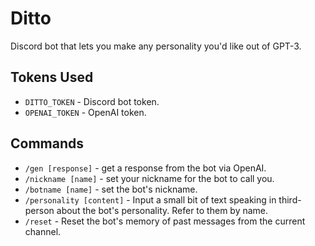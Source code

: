 # Ditto
Discord bot that lets you make any personality you'd like out of GPT-3.

## Tokens Used
* `DITTO_TOKEN` - Discord bot token.
* `OPENAI_TOKEN` - OpenAI token.

## Commands
* `/gen [response]` - get a response from the bot via OpenAI.
* `/nickname [name]` - set your nickname for the bot to call you.
* `/botname [name]` - set the bot's nickname.
* `/personality [content]` - Input a small bit of text speaking in third-person about the bot's personality. Refer to them by name.
* `/reset` - Reset the bot's memory of past messages from the current channel.
